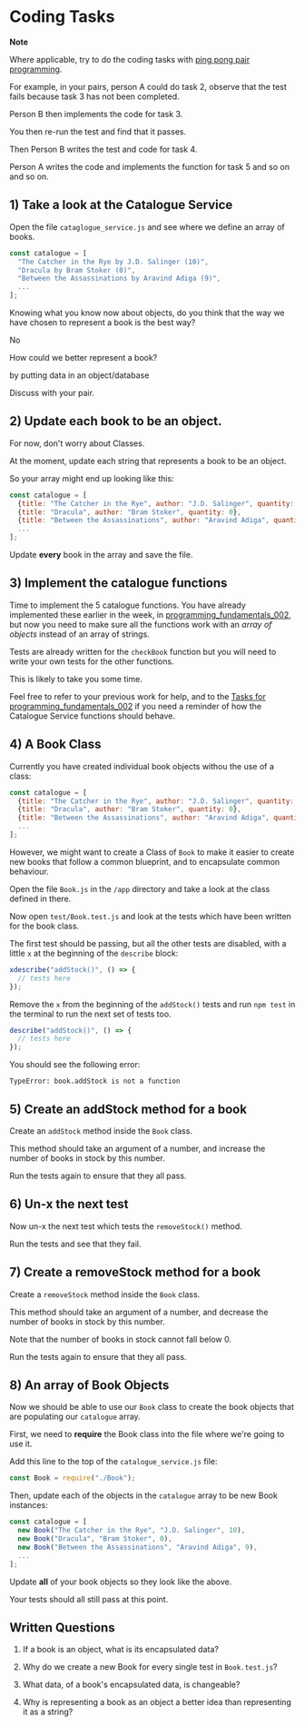 # Coding Tasks

**Note**

Where applicable, try to do the coding tasks with [ping pong pair programming](http://wiki.c2.com/?PairProgrammingPingPongPattern).

For example, in your pairs, person A could do task 2, observe that the test fails because task 3 has not been completed.

Person B then implements the code for task 3.

You then re-run the test and find that it passes.

Then Person B writes the test and code for task 4.

Person A writes the code and implements the function for task 5 and so on and so on.

## 1) Take a look at the Catalogue Service

Open the file `cataglogue_service.js` and see where we define an array of books.

```javascript
const catalogue = [
  "The Catcher in the Rye by J.D. Salinger (10)",
  "Dracula by Bram Stoker (0)",
  "Between the Assassinations by Aravind Adiga (9)",
  ...
];
```

Knowing what you know now about objects, do you think that the way we have chosen to represent a book is the best way?

No

How could we better represent a book?

by putting data in an object/database

Discuss with your pair.

## 2) Update each book to be an object.

For now, don't worry about Classes.

At the moment, update each string that represents a book to be an object.

So your array might end up looking like this:

```javascript
const catalogue = [
  {title: "The Catcher in the Rye", author: "J.D. Salinger", quantity: 10},
  {title: "Dracula", author: "Bram Stoker", quantity: 0},
  {title: "Between the Assassinations", author: "Aravind Adiga", quantity: 9},
  ...
];
```

Update **every** book in the array and save the file.

## 3) Implement the catalogue functions

Time to implement the 5 catalogue functions. You have already implemented these earlier in the week, in [programming_fundamentals_002](https://github.com/techreturners/programming_fundamentals_002), but now you need to make sure all the functions work with an _array of objects_ instead of an array of strings.

Tests are already written for the `checkBook` function but you will need to write your own tests for the other functions.

This is likely to take you some time.

Feel free to refer to your previous work for help, and to the [Tasks for programming_fundamentals_002](https://github.com/techreturners/programming_fundamentals_002/blob/master/docs/TASKS.md) if you need a reminder of how the Catalogue Service functions should behave.

## 4) A Book Class

Currently you have created individual book objects withou the use of a class:

```javascript
const catalogue = [
  {title: "The Catcher in the Rye", author: "J.D. Salinger", quantity: 10},
  {title: "Dracula", author: "Bram Stoker", quantity: 0},
  {title: "Between the Assassinations", author: "Aravind Adiga", quantity: 9},
  ...
];
```

However, we might want to create a Class of `Book` to make it easier to create new books that follow a common blueprint, and to encapsulate common behaviour.

Open the file `Book.js` in the `/app` directory and take a look at the class defined in there.

Now open `test/Book.test.js` and look at the tests which have been written for the book class.

The first test should be passing, but all the other tests are disabled, with a little `x` at the beginning of the `describe` block:

```javascript
xdescribe("addStock()", () => {
  // tests here
});

```

Remove the `x` from the beginning of the `addStock()` tests and run `npm test` in the terminal to run the next set of tests too.

```javascript
describe("addStock()", () => {
  // tests here
});
```

You should see the following error:

```
TypeError: book.addStock is not a function
```

## 5) Create an addStock method for a book

Create an `addStock` method inside the `Book` class.

This method should take an argument of a number, and increase the number of books in stock by this number.

Run the tests again to ensure that they all pass.

## 6) Un-x the next test

Now un-x the next test which tests the `removeStock()` method.

Run the tests and see that they fail.

## 7) Create a removeStock method for a book

Create a `removeStock` method inside the `Book` class.

This method should take an argument of a number, and decrease the number of books in stock by this number.

Note that the number of books in stock cannot fall below 0.

Run the tests again to ensure that they all pass.

## 8) An array of Book Objects

Now we should be able to use our `Book` class to create the book objects that are populating our `catalogue` array.

First, we need to **require** the Book class into the file where we're going to use it.

Add this line to the top of the `catalogue_service.js` file:

```javascript
const Book = require("./Book");
```

Then, update each of the objects in the `catalogue` array to be new Book instances:

```javascript
const catalogue = [
  new Book("The Catcher in the Rye", "J.D. Salinger", 10),
  new Book("Dracula", "Bram Stoker", 0),
  new Book("Between the Assassinations", "Aravind Adiga", 9),
  ...
];
```

Update **all** of your book objects so they look like the above.

Your tests should all still pass at this point.

## Written Questions

1. If a book is an object, what is its encapsulated data?

2. Why do we create a new Book for every single test in `Book.test.js`?

3. What data, of a book's encapsulated data, is changeable?

4. Why is representing a book as an object a better idea than representing it as a string?
